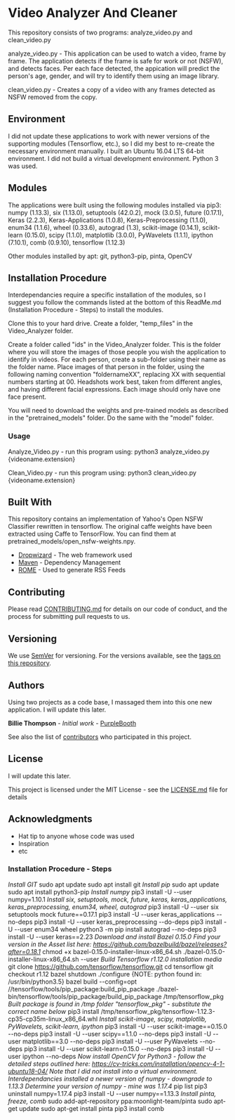 # Video Analyzer And Cleaner

This repository consists of two programs:   analyze_video.py   and  clean_video.py

analyze_video.py - This application can be used to watch a video, frame by frame.  The application detects if the frame is safe for work or not (NSFW), and detects faces.  Per each face detected, the appication will predict the person's age, gender, and will try to identify them using an image library.

clean_video.py - Creates a copy of a video with any frames detected as NSFW removed from the copy.


## Environment

I did not update these applications to work with newer versions of the supporting modules (Tensorflow, etc.), so I did my best to re-create the necessary environment manually.  I built an Ubuntu 16.04 LTS 64-bit environment.  I did not build a virtual development environment.  Python 3 was used.


## Modules

The applications were built using the following modules installed via pip3:
numpy (1.13.3), six (1.13.0), setuptools (42.0.2), mock (3.0.5), future (0.17.1), Keras (2.2.3), Keras-Applications (1.0.8), Keras-Preprocessing (1.1.0), enum34 (1.1.6), wheel (0.33.6), autograd (1.3), scikit-image (0.14.1), scikit-learn (0.15.0), scipy (1.1.0), matplotlib (3.0.0), PyWavelets (1.1.1), ipython (7.10.1), comb (0.9.10), tensorflow (1.12.3)

Other modules installed by apt:
git, python3-pip, pinta, OpenCV


## Installation Procedure

Interdependancies require a specific installation of the modules, so I suggest you follow the commands listed at the bottom of this ReadMe.md (Installation Procedure - Steps) to install the modules.

Clone this to your hard drive.  Create a folder, "temp_files" in the Video_Analyzer folder.  

Create a folder called "ids" in the Video_Analyzer folder.  This is the folder where you will store the images of those people you wish the application to identify in videos.  For each person, create a sub-folder using their name as the folder name.  Place images of that person in the folder, using the following naming convention "foldernameXX", replacing XX with sequential numbers starting at 00.  Headshots work best, taken from different angles, and having different facial expressions. Each image should only have one face present.

You will need to download the weights and pre-trained models as described in the "pretrained_models" folder. Do the same with the "model" folder.


### Usage

Analyze_Video.py - run this program using: python3 analyze_video.py {videoname.extension}

Clean_Video.py - run this program using: python3 clean_video.py {videoname.extension}


## Built With

This repository contains an implementation of Yahoo's Open NSFW Classifier rewritten in tensorflow. The original caffe weights have been extracted using Caffe to TensorFlow. You can find them at pretrained_models/open_nsfw-weights.npy.

* [Dropwizard](http://www.dropwizard.io/1.0.2/docs/) - The web framework used
* [Maven](https://maven.apache.org/) - Dependency Management
* [ROME](https://rometools.github.io/rome/) - Used to generate RSS Feeds

## Contributing

Please read [CONTRIBUTING.md](https://gist.github.com/PurpleBooth/b24679402957c63ec426) for details on our code of conduct, and the process for submitting pull requests to us.

## Versioning

We use [SemVer](http://semver.org/) for versioning. For the versions available, see the [tags on this repository](https://github.com/your/project/tags). 

## Authors

Using two projects as a code base, I massaged them into this one new application.  I will update this later.

**Billie Thompson** - *Initial work* - [PurpleBooth](https://github.com/PurpleBooth)

See also the list of [contributors](https://github.com/your/project/contributors) who participated in this project.

## License

I will update this later.  

This project is licensed under the MIT License - see the [LICENSE.md](LICENSE.md) file for details

## Acknowledgments

* Hat tip to anyone whose code was used
* Inspiration
* etc

### Installation Procedure - Steps
*Install GIT*
sudo apt update
sudo apt install git
*Install pip*
sudo apt update
sudo apt install python3-pip
*Install numpy*
pip3 install -U --user numpy=1.10.1
*Install six, setuptools, mock, future, keras, keras_applications, keras_preprocessing, enum34, wheel, autograd*
pip3 install -U --user six setuptools mock future==0.17.1
pip3 install -U --user keras_applications --no-deps
pip3 install -U --user keras_preprocessing --do-deps
pip3 install -U --user enum34 wheel
python3 -m pip install autograd --no-deps
pip3 install -U --user keras==2.23
*Download and install Bazel 0.15.0*
*Find your version in the Asset list here: https://github.com/bazelbuild/bazel/releases?after=0.18.1*
chmod +x bazel-0.15.0-installer-linux-x86_64.sh
./bazel-0.15.0-installer-linux-x86_64.sh --user
*Build Tensorflow r1.12.0 installation media*
git clone https://github.com/tensorflow/tensorflow.git
cd tensorflow
git checkout r1.12
bazel shutdown
./configure  {NOTE: python found in: /usr/bin/python3.5}
bazel build --config=opt //tensorflow/tools/pip_package:build_pip_package
./bazel-bin/tensorflow/tools/pip_package/build_pip_package /tmp/tensorflow_pkg
*Built package is found in /tmp folder "tensorflow_pkg" - substitute the correct name below*
pip3 install /tmp/tensorflow_pkg/tensorflow-1.12.3-cp35-cp35m-linux_x86_64.whl
*Install scikit-image, scipy, matplotlib, PyWavelets, scikit-learn, ipython*
pip3 install -U --user scikit-image==0.15.0 --no-deps
pip3 install -U --user scipy==1.1.0 --no-deps
pip3 install -U --user matplotlib==3.0 --no-deps
pip3 install -U --user PyWavelets --no-deps
pip3 install -U --user scikit-learn=0.15.0 --no-deps
pip3 install -U --user ipython --no-deps
*Now install OpenCV for Python3 - follow the detailed steps outlined here: https://cv-tricks.com/installation/opencv-4-1-ubuntu18-04/   Note that I did not install into a virtual environment.*
*Interdependancies installed a newer version of numpy - downgrade to 1.13.3*
*Determine your version of numpy - mine was 1.17.4*
pip list
pip3 uninstall numpy=1.17.4
pip3 install -U --user numpy==1.13.3
*Install pinta, freeze, comb*
sudo add-apt-repository ppa:moonlight-team/pinta
sudo apt-get update
sudo apt-get install pinta
pip3 install comb
